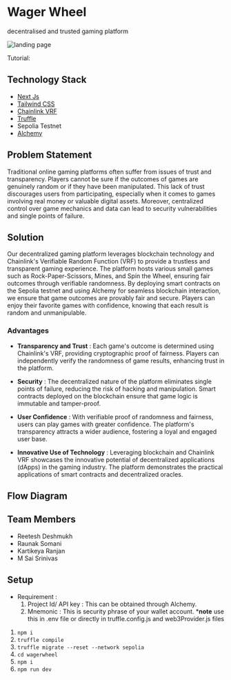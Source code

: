 # Wager Wheel
<p> decentralised and trusted gaming platform </p>

![landing page](https://github.com/REETESHDESHMUKH/Chainlink-Hack/assets/76653982/de626842-988a-4568-89bf-0f2be25e060e)

Tutorial: 

## Technology Stack

- [Next Js](https://nextjs.org/)
- [Tailwind CSS](https://tailwindcss.com/)
- [Chainlink VRF](https://docs.chain.link/vrf)
- [Truffle](https://archive.trufflesuite.com/docs/)
- Sepolia Testnet
- [Alchemy](https://www.alchemy.com/)

## Problem Statement 
Traditional online gaming platforms often suffer from issues of trust and transparency. Players cannot be sure if the outcomes of games are genuinely random or if they have been manipulated. This lack of trust discourages users from participating, especially when it comes to games involving real money or valuable digital assets. Moreover, centralized control over game mechanics and data can lead to security vulnerabilities and single points of failure.

## Solution
Our decentralized gaming platform leverages blockchain technology and Chainlink's Verifiable Random Function (VRF) to provide a trustless and transparent gaming experience. The platform hosts various small games such as Rock-Paper-Scissors, Mines, and Spin the Wheel, ensuring fair outcomes through verifiable randomness. By deploying smart contracts on the Sepolia testnet and using Alchemy for seamless blockchain interaction, we ensure that game outcomes are provably fair and secure. Players can enjoy their favorite games with confidence, knowing that each result is random and unmanipulable.

### Advantages
- **Transparency and Trust** : Each game's outcome is determined using Chainlink's VRF, providing cryptographic proof of fairness.
Players can independently verify the randomness of game results, enhancing trust in the platform.

- **Security** : The decentralized nature of the platform eliminates single points of failure, reducing the risk of hacking and manipulation.
Smart contracts deployed on the blockchain ensure that game logic is immutable and tamper-proof.

- **User Confidence** : With verifiable proof of randomness and fairness, users can play games with greater confidence.
The platform's transparency attracts a wider audience, fostering a loyal and engaged user base.

- **Innovative Use of Technology** : Leveraging blockchain and Chainlink VRF showcases the innovative potential of decentralized applications (dApps) in the gaming industry.
The platform demonstrates the practical applications of smart contracts and decentralized oracles.

## Flow Diagram

## Team Members

- Reetesh Deshmukh
- Raunak Somani
- Kartikeya Ranjan
- M Sai Srinivas

## Setup 

- Requirement : 
  1. Project Id/ API key : This can be obtained through Alchemy. 
  2. Mnemonic : This is security phrase of your wallet account.
     ***note** use this in .env file or directly in truffle.config.js and web3Provider.js files

1. `npm i`
2. `truffle compile`
3. `truffle migrate --reset --network sepolia`
4. `cd wagerwheel`
5. `npm i`
6. `npm run dev`
